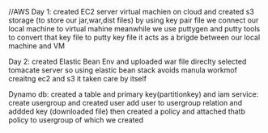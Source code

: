 //AWS
Day 1: 
created EC2 server virtual machien on cloud
and created s3 storage (to store our jar,war,dist files)
by using key pair file we connect our local machine to virtual mahine 
meanwhile we use puttygen and putty tools to convert that key file to putty key file it acts as a brigde between our local machine and VM


Day 2:
created Elastic Bean Env and uploaded war file direclty
selected tomacate server
so using elastic bean stack 
avoids manula workmof creaitng ec2 and s3
it taken care by itself

Dynamo db:
created a table and primary key(partitionkey)
and 
iam service:
create usergroup
and created user
add user to usergroup relation and addded key (downloaded file)
then created a policy and attached thatb policy to usergroup of which we created


